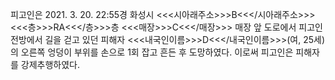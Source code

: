 피고인은 2021. 3. 20. 22:55경 화성시 <<<시아래주소>>>B<<</시아래주소>>> <<<층>>>RA<<</층>>>층 <<<매장>>>C<<</매장>>> 매장 앞 도로에서 피고인 전방에서 길을 걷고 있던 피해자 <<<내국인이름>>>D<<</내국인이름>>>(여, 25세)의 오른쪽 엉덩이 부위를 손으로 1회 잡고 흔든 후 도망하였다.
이로써 피고인은 피해자를 강제추행하였다.